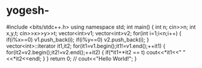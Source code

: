 # yogesh-
#include &lt;bits/stdc++.h> using namespace std; int main() {     int n;     cin>>n;    int x,y,t;     cin>>x>>y>>t;      vector&lt;int>v1;     vector&lt;int>v2;      for(int i=1;i&lt;n;i++)     {         if(i%x==0)         v1.push_back(i);         if(i%y==0)         v2.push_back(i);     }      vector&lt;int>::iterator it1,it2;      for(it1=v1.begin();it1!=v1.end();++it1)     {         for(it2=v2.begin();it2!=v2.end();++it2)            {                if(*it1+*it2 == t)                  cout&lt;&lt;*it1&lt;&lt;" "&lt;&lt;*it2&lt;&lt;endl;            }     }     return 0;    // cout&lt;&lt;"Hello World!"; }
